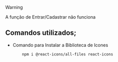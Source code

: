 
> [!WARNING]
> A função de Entrar/Cadastrar não funciona

## Comandos utilizados;

* Comando para Instalar a Biblioteca de Icones
    ````
        npm i @react-icons/all-files react-icons
    ````